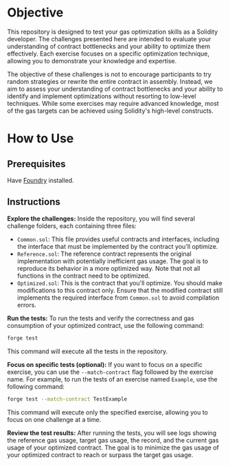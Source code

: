 # Objective

This repository is designed to test your gas optimization skills as a Solidity developer. The challenges presented here are intended to evaluate your understanding of contract bottlenecks and your ability to optimize them effectively. Each exercise focuses on a specific optimization technique, allowing you to demonstrate your knowledge and expertise.

The objective of these challenges is not to encourage participants to try random strategies or rewrite the entire contract in assembly. Instead, we aim to assess your understanding of contract bottlenecks and your ability to identify and implement optimizations without resorting to low-level techniques. While some exercises may require advanced knowledge, most of the gas targets can be achieved using Solidity's high-level constructs.

# How to Use

## Prerequisites

Have [Foundry](https://book.getfoundry.sh/getting-started/installation) installed.

## Instructions

**Explore the challenges:** Inside the repository, you will find several challenge folders, each containing three files:

- `Common.sol`: This file provides useful contracts and interfaces, including the interface that must be implemented by the contract you'll optimize.
- `Reference.sol`: The reference contract represents the original implementation with potentially inefficient gas usage. The goal is to reproduce its behavior in a more optimized way. Note that not all functions in the contract need to be optimized.
- `Optimized.sol`: This is the contract that you'll optimize. You should make modifications to this contract only. Ensure that the modified contract still implements the required interface from `Common.sol` to avoid compilation errors.

**Run the tests:** To run the tests and verify the correctness and gas consumption of your optimized contract, use the following command:

```bash
forge test
```

This command will execute all the tests in the repository.

**Focus on specific tests (optional):** If you want to focus on a specific exercise, you can use the `--match-contract` flag followed by the exercise name. For example, to run the tests of an exercise named `Example`, use the following command:

```bash
forge test --match-contract TestExample
```

This command will execute only the specified exercise, allowing you to focus on one challenge at a time.

**Review the test results:** After running the tests, you will see logs showing the reference gas usage, target gas usage, the record, and the current gas usage of your optimized contract. The goal is to minimize the gas usage of your optimized contract to reach or surpass the target gas usage.
